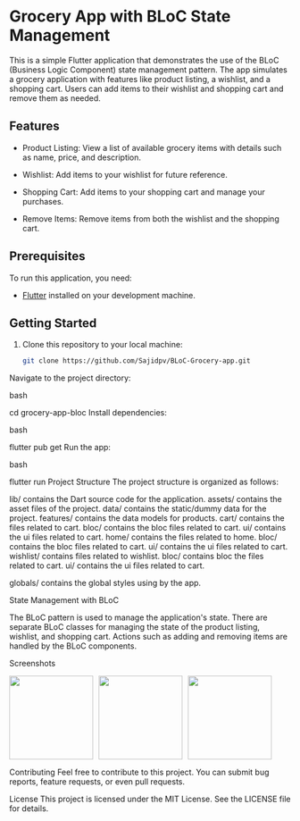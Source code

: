 # Grocery App with BLoC State Management

This is a simple Flutter application that demonstrates the use of the BLoC (Business Logic Component) state management pattern. The app simulates a grocery application with features like product listing, a wishlist, and a shopping cart. Users can add items to their wishlist and shopping cart and remove them as needed.

## Features

- Product Listing: View a list of available grocery items with details such as name, price, and description.

- Wishlist: Add items to your wishlist for future reference.

- Shopping Cart: Add items to your shopping cart and manage your purchases.

- Remove Items: Remove items from both the wishlist and the shopping cart.

## Prerequisites

To run this application, you need:

- [Flutter](https://flutter.dev/) installed on your development machine.

## Getting Started

1. Clone this repository to your local machine:

   ```bash
   git clone https://github.com/Sajidpv/BLoC-Grocery-app.git
   
Navigate to the project directory:

bash

cd grocery-app-bloc
Install dependencies:

bash

flutter pub get
Run the app:

bash

flutter run
Project Structure
The project structure is organized as follows:

lib/ contains the Dart source code for the application.
assets/ contains the asset files of the project.
data/ contains the static/dummy data for the project.
features/ contains the data models for products.
  cart/ contains the files related to cart.
     bloc/ contains the bloc files related to cart.
      ui/ contains the ui files related to cart.
  home/ contains the files related to home.
     bloc/ contains the bloc files related to cart.
      ui/ contains the ui files related to cart.
  wishlist/ contains files related to wishlist.
     bloc/ contains bloc the files related to cart.
      ui/ contains the ui files related to cart.

globals/ contains the global styles using by the app.

State Management with BLoC

The BLoC pattern is used to manage the application's state. There are separate BLoC classes for managing the state of the product listing, wishlist, and shopping cart. Actions such as adding and removing items are handled by the BLoC components.

Screenshots

<div style="display: flex; flex-wrap: wrap;">
  <img src="https://github.com/Sajidpv/BLoC-Grocery-app/assets/125041012/f4f9b85f-fc6c-4130-89b6-f1fdaff063a7" style="margin-right: 10px;" width="150" />
  <img src="https://github.com/Sajidpv/BLoC-Grocery-app/assets/125041012/852c05cb-0387-496c-98ad-848e6813f08c" style="margin-right: 10px;" width="150" />
  <img src="https://github.com/Sajidpv/BLoC-Grocery-app/assets/125041012/48ffdd45-94c0-4b73-97d4-9c6fec2f4dcf" style="margin-right: 10px;" width="150" />
</div>


Contributing
Feel free to contribute to this project. You can submit bug reports, feature requests, or even pull requests.

License
This project is licensed under the MIT License. See the LICENSE file for details.






